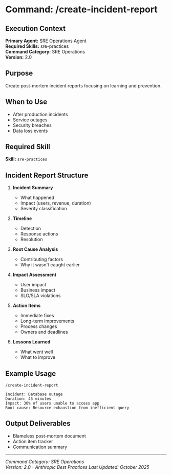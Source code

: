 # Command: /create-incident-report

## Execution Context
**Primary Agent:** SRE Operations Agent  
**Required Skills:** sre-practices  
**Command Category:** SRE Operations  
**Version:** 2.0

## Purpose
Create post-mortem incident reports focusing on learning and prevention.

## When to Use
- After production incidents
- Service outages
- Security breaches
- Data loss events

## Required Skill
**Skill:** `sre-practices`

## Incident Report Structure
1. **Incident Summary**
   - What happened
   - Impact (users, revenue, duration)
   - Severity classification

2. **Timeline**
   - Detection
   - Response actions
   - Resolution

3. **Root Cause Analysis**
   - Contributing factors
   - Why it wasn't caught earlier

4. **Impact Assessment**
   - User impact
   - Business impact
   - SLO/SLA violations

5. **Action Items**
   - Immediate fixes
   - Long-term improvements
   - Process changes
   - Owners and deadlines

6. **Lessons Learned**
   - What went well
   - What to improve

## Example Usage
```
/create-incident-report

Incident: Database outage
Duration: 45 minutes
Impact: 30% of users unable to access app
Root cause: Resource exhaustion from inefficient query
```


## Output Deliverables
- Blameless post-mortem document
- Action item tracker
- Communication summary

---
*Command Category: SRE Operations*  
*Version: 2.0 - Anthropic Best Practices*
*Last Updated: October 2025*
